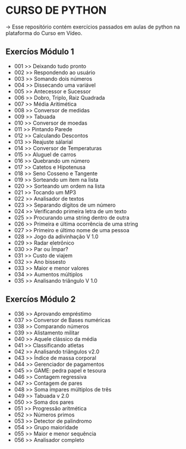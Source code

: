 # CURSO DE PYTHON

-> Esse repositório contém exercícios passados em aulas de python na plataforma do Curso em Vídeo.

## Exercíos Módulo 1

* 001 >> Deixando tudo pronto
* 002 >> Respondendo ao usuário
* 003 >> Somando dois números
* 004 >> Dissecando uma variável
* 005 >> Antecessor e Sucessor
* 006 >> Dobro, Triplo, Raiz Quadrada
* 007 >> Média Aritimética
* 008 >> Conversor de medidas
* 009 >> Tabuada
* 010 >> Conversor de moedas
* 011 >> Pintando Parede
* 012 >> Calculando Descontos
* 013 >> Reajuste sálarial
* 014 >> Conversor de Temperaturas
* 015 >> Aluguel de carros
* 016 >> Quebrando um número
* 017 >> Catetos e Hipotenusa
* 018 >> Seno Cosseno e Tangente
* 019 >> Sorteando um item na lista
* 020 >> Sorteando um ordem na lista
* 021 >> Tocando um MP3
* 022 >> Analisador de textos
* 023 >> Separando dígitos de um número
* 024 >> Verificando primeira letra de um texto
* 025 >> Procurando uma string dentro de outra
* 026 >> Primeira e última ocorrência de uma string
* 027 >> Primeiro e último nome de uma pessoa
* 028 >> Jogo da adivinhação V 1.0
* 029 >> Radar eletrônico
* 030 >> Par ou Ímpar?
* 031 >> Custo de viajem
* 032 >> Ano bissesto
* 033 >> Maior e menor valores
* 034 >> Aumentos múltiplos
* 035 >> Analisando triângulo V 1.0

## Exercíos Módulo 2

* 036 >> Aprovando empréstimo
* 037 >> Conversor de Bases numéricas
* 038 >> Comparando números
* 039 >> Alistamento militar
* 040 >> Aquele clássico da média
* 041 >> Classificando atletas
* 042 >> Analisando triângulos v2.0
* 043 >> Índice de massa corporal
* 044 >> Gerenciador de pagamentos
* 045 >> GAME: pedra papel e tesoura
* 046 >> Contagem regressiva 
* 047 >> Contagem de pares
* 048 >> Soma ímpares múltiplos de três
* 049 >> Tabuada v 2.0
* 050 >> Soma dos pares
* 051 >> Progressão aritmética
* 052 >> Números primos
* 053 >> Detector de palindromo
* 054 >> Grupo maioridade
* 055 >> Maior e menor sequência
* 056 >> Analisador completo
